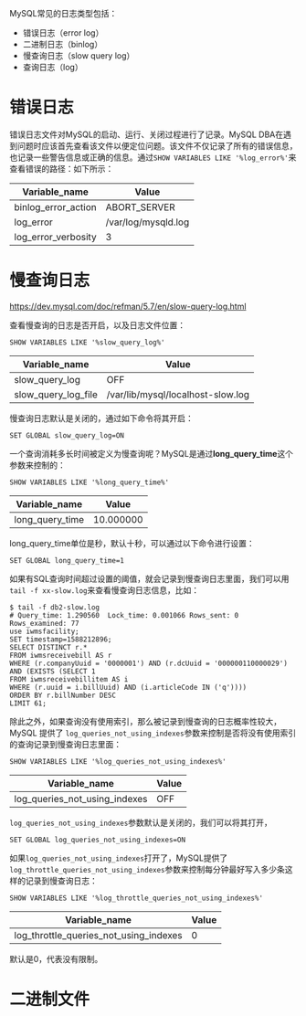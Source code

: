 MySQL常见的日志类型包括：

- 错误日志（error log）
- 二进制日志（binlog）
- 慢查询日志（slow query log）
- 查询日志（log）

# 错误日志

错误日志文件对MySQL的启动、运行、关闭过程进行了记录。MySQL DBA在遇到问题时应该首先查看该文件以便定位问题。该文件不仅记录了所有的错误信息，也记录一些警告信息或正确的信息。通过`SHOW VARIABLES LIKE '%log_error%'`来查看错误的路径：如下所示：

Variable_name      |Value              |
-------------------|-------------------|
binlog_error_action|ABORT_SERVER       |
log_error          |/var/log/mysqld.log|
log_error_verbosity|3                  |

# 慢查询日志

https://dev.mysql.com/doc/refman/5.7/en/slow-query-log.html

查看慢查询的日志是否开启，以及日志文件位置：

```
SHOW VARIABLES LIKE '%slow_query_log%'
```

Variable_name      |Value                            |
-------------------|---------------------------------|
slow_query_log     |OFF                              |
slow_query_log_file|/var/lib/mysql/localhost-slow.log|


慢查询日志默认是关闭的，通过如下命令将其开启：

```
SET GLOBAL slow_query_log=ON
```

一个查询消耗多长时间被定义为慢查询呢？MySQL是通过**long_query_time**这个参数来控制的：

```
SHOW VARIABLES LIKE '%long_query_time%'
```

Variable_name  |Value    |
---------------|---------|
long_query_time|10.000000|

long_query_time单位是秒，默认十秒，可以通过以下命令进行设置：

```
SET GLOBAL long_query_time=1
```

如果有SQL查询时间超过设置的阈值，就会记录到慢查询日志里面，我们可以用 `tail -f xx-slow.log`来查看慢查询日志信息，比如：

```
$ tail -f db2-slow.log 
# Query_time: 1.290560  Lock_time: 0.001066 Rows_sent: 0  Rows_examined: 77
use iwmsfacility;
SET timestamp=1588212896;
SELECT DISTINCT r.*
FROM iwmsreceivebill AS r
WHERE (r.companyUuid = '0000001') AND (r.dcUuid = '000000110000029') AND (EXISTS (SELECT 1
FROM iwmsreceivebillitem AS i
WHERE (r.uuid = i.billUuid) AND (i.articleCode IN ('q'))))
ORDER BY r.billNumber DESC
LIMIT 61;
```

除此之外，如果查询没有使用索引，那么被记录到慢查询的日志概率性较大，MySQL 提供了 `log_queries_not_using_indexes`参数来控制是否将没有使用索引的查询记录到慢查询日志里面：

```
SHOW VARIABLES LIKE '%log_queries_not_using_indexes%'
```

Variable_name                |Value|
-----------------------------|-----|
log_queries_not_using_indexes|OFF  |

`log_queries_not_using_indexes`参数默认是关闭的，我们可以将其打开，

```
SET GLOBAL log_queries_not_using_indexes=ON
```

如果`log_queries_not_using_indexes`打开了，MySQL提供了`log_throttle_queries_not_using_indexes`参数来控制每分钟最好写入多少条这样的记录到慢查询日志：

```
SHOW VARIABLES LIKE '%log_throttle_queries_not_using_indexes%'
```

Variable_name                         |Value|
--------------------------------------|-----|
log_throttle_queries_not_using_indexes|0    |

默认是0，代表没有限制。

# 二进制文件

